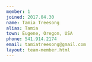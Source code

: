 ```yaml
---
member: 1
joined: 2017.04.30
name: Tamia Treesong
alias: Tamia
town: Eugene, Oregon, USA
phone: 541.914.2174
email: tamiatreesong@gmail.com
layout: team-member.html
---
```




